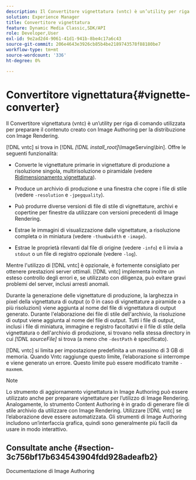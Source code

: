 ```yaml
---
description: Il Convertitore vignettatura (vntc) è un’utility per riga di comando utilizzata per preparare il contenuto creato con Image Authoring per la distribuzione con Image Rendering.
solution: Experience Manager
title: Convertitore vignettatura
feature: Dynamic Media Classic,SDK/API
role: Developer,User
exl-id: 9e2ad2d4-9061-41d1-941b-8be4c17a6c43
source-git-commit: 206e4643e3926cb85b4be2189743578f88180be7
workflow-type: tm+mt
source-wordcount: '336'
ht-degree: 0%

---
```


# Convertitore vignettatura{#vignette-converter}

Il Convertitore vignettatura (vntc) è un’utility per riga di comando utilizzata per preparare il contenuto creato con Image Authoring per la distribuzione con Image Rendering.

[!DNL vntc] si trova in [!DNL *[!DNL install_root]*\ImageServing\bin]. Offre le seguenti funzionalità:

* Converte le vignettature primarie in vignettature di produzione a risoluzione singola, multirisoluzione o piramidale (vedere [Ridimensionamento vignettatura](../../../../ir-api/vntc/utilities/c-ir-vignette-converter-vntc/c-ir-vignette-scaling.md#concept-e373a29c2f954df98d704c7723804585)).
* Produce un archivio di produzione e una finestra che copre i file di stile (vedere `-resolution` e `-jpegquality`).

* Può produrre diverse versioni di file di stile di vignettature, archivi e copertine per finestre da utilizzare con versioni precedenti di Image Rendering.
* Estrae le immagini di visualizzazione dalle vignettature, a risoluzione completa o in miniatura (vedere `-thumbwidth` e `-image`).
* Estrae le proprietà rilevanti dal file di origine (vedere `-info`) e li invia a `stdout` o un file di registro opzionale (vedere `-log`).

Mentre l&#39;utilizzo di [!DNL vntc] è opzionale, è fortemente consigliato per ottenere prestazioni server ottimali. [!DNL vntc] implementa inoltre un esteso controllo degli errori e, se utilizzato con diligenza, può evitare gravi problemi del server, inclusi arresti anomali.

Durante la generazione delle vignettature di produzione, la larghezza in pixel della vignettatura di output (o 0 in caso di vignettature a piramide o a più risoluzioni) viene aggiunta al nome del file di vignettatura di output generato. Durante l&#39;elaborazione dei file di stile dell&#39;archivio, la risoluzione di output viene aggiunta al nome del file di output. Tutti i file di output, inclusi i file di miniatura, immagine e registro facoltativi e il file di stile della vignettatura o dell&#39;archivio di produzione, si trovano nella stessa directory in cui *[!DNL sourceFile]* si trova (a meno che `-destPath` è specificato).

[!DNL vntc] si limita per impostazione predefinita a un massimo di 3 GB di memoria. Quando Vntc raggiunge questo limite, l’elaborazione si interrompe e viene generato un errore. Questo limite può essere modificato tramite `-maxmem`.

>[!NOTE]
>
>Lo strumento di aggiornamento vignettatura in Image Authoring può essere utilizzato anche per preparare vignettature per l’utilizzo di Image Rendering. Analogamente, lo strumento Content Authoring è in grado di generare file di stile archivio da utilizzare con Image Rendering. Utilizzare [!DNL vntc] se l’elaborazione deve essere automatizzata. Gli strumenti di Image Authoring includono un’interfaccia grafica, quindi sono generalmente più facili da usare in modo interattivo.

## Consultate anche {#section-3c756bf17b634543904fdd928adeafb2}

Documentazione di Image Authoring
